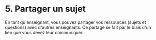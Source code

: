 # 5. Partager un sujet

En tant qu'enseignant, vous pouvez partager vos ressources (sujets et questions) avec d'autres enseignants. Ce partage se fait par le biais d'un lien que vous devez leur communiquer.